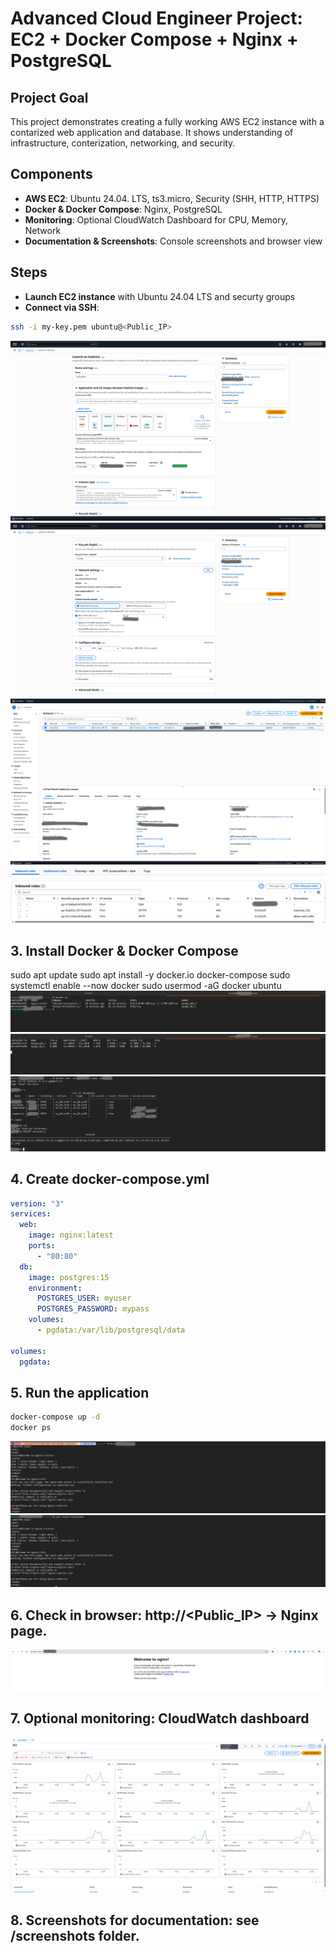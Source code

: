 # Advanced Cloud Engineer Project: EC2 + Docker Compose + Nginx + PostgreSQL

## Project Goal
This project demonstrates creating a fully working AWS EC2 instance with a contarized web application and database. It shows understanding of infrastructure, conterization, networking, and security.

## Components
- **AWS EC2**: Ubuntu 24.04. LTS, ts3.micro, Security (SHH, HTTP, HTTPS)
- **Docker & Docker Compose**: Nginx, PostgreSQL
- **Monitoring**: Optional CloudWatch Dashboard for CPU, Memory, Network
- **Documentation & Screenshots**: Console screenshots and browser view

## Steps

- **Launch EC2 instance** with Ubuntu 24.04 LTS and securty groups
- **Connect via SSH**:
```bash
ssh -i my-key.pem ubuntu@<Public_IP>
```
![Instance](screenshots/instance-settings.png)
![Instance](screenshots/instance-settings-2.png)
![Instance](screenshots/instances.png)
![Inboundsrules](screenshots/inboundsrules.png)

## 3. Install Docker & Docker Compose
sudo apt update
sudo apt install -y docker.io docker-compose
sudo systemctl enable --now docker
sudo usermod -aG docker ubuntu
![Docker](screenshots/docker.png)
![Docker Stats](screenshots/docker-stats.png)
![PostgreSQL](screenshots/postgresql.png)

## 4. Create docker-compose.yml
```yaml
version: "3"
services:
  web:
    image: nginx:latest
    ports:
      - "80:80"
  db:
    image: postgres:15
    environment:
      POSTGRES_USER: myuser
      POSTGRES_PASSWORD: mypass
    volumes:
      - pgdata:/var/lib/postgresql/data

volumes:
  pgdata:
```

## 5. Run the application
```bash
docker-compose up -d
docker ps
```
![Curl Machine](screenshots/curl-local-machine.png)
![Curl AWS](screenshots/curl-aws-machine.png)

## 6. Check in browser: http://<Public_IP> -> Nginx page.
![Nginx running](screenshots/nginx.png)

## 7. Optional monitoring: CloudWatch dashboard
![CloudWatch](screenshots/cloudmetrics.png)

## 8. Screenshots for documentation: see /screenshots folder.